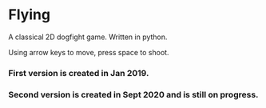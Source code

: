 # Flying
A classical 2D dogfight game. Written in python.

Using arrow keys to move, press space to shoot.

### **First version is created in Jan 2019.**
### **Second version is created in Sept 2020 and is still on progress.**

